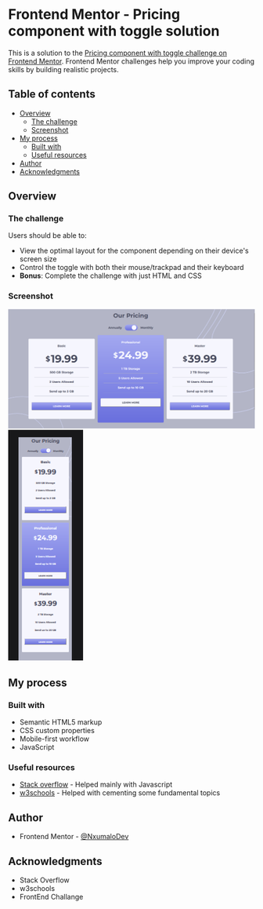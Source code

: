# Frontend Mentor - Pricing component with toggle solution

This is a solution to the [Pricing component with toggle challenge on Frontend Mentor](https://www.frontendmentor.io/challenges/pricing-component-with-toggle-8vPwRMIC). Frontend Mentor challenges help you improve your coding skills by building realistic projects. 

## Table of contents

- [Overview](#overview)
  - [The challenge](#the-challenge)
  - [Screenshot](#screenshot)
- [My process](#my-process)
  - [Built with](#built-with)
  - [Useful resources](#useful-resources)
- [Author](#author)
- [Acknowledgments](#acknowledgments)

## Overview

### The challenge

Users should be able to:

- View the optimal layout for the component depending on their device's screen size
- Control the toggle with both their mouse/trackpad and their keyboard
- **Bonus**: Complete the challenge with just HTML and CSS

### Screenshot

![Screenshot](<images/Screenshot 2023-08-07 164441.png>)
![Screenshot](<images/Screenshot 2023-08-07 164257.png>)

## My process

### Built with

- Semantic HTML5 markup
- CSS custom properties
- Mobile-first workflow
- JavaScript

### Useful resources

- [Stack overflow](stackoverflow.com/) - Helped mainly with Javascript
- [w3schools](w3schools.com/) - Helped with cementing some fundamental topics

## Author

- Frontend Mentor - [@NxumaloDev](https://www.frontendmentor.io/profile/NxumaloDev)

## Acknowledgments

- Stack Overflow
- w3schools
- FrontEnd Challange
